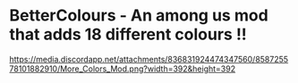 # BetterColours - An among us mod that adds 18 different colours !!
https://media.discordapp.net/attachments/836831924474347560/858725578101882910/More_Colors_Mod.png?width=392&height=392

